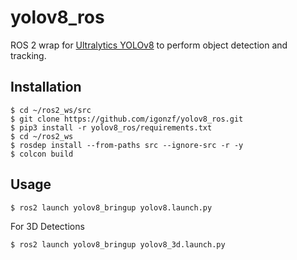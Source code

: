 # yolov8_ros

ROS 2 wrap for [Ultralytics YOLOv8](https://github.com/ultralytics/ultralytics) to perform object detection and tracking.


## Installation
```shell
$ cd ~/ros2_ws/src
$ git clone https://github.com/igonzf/yolov8_ros.git
$ pip3 install -r yolov8_ros/requirements.txt
$ cd ~/ros2_ws
$ rosdep install --from-paths src --ignore-src -r -y
$ colcon build
```

## Usage
```shell
$ ros2 launch yolov8_bringup yolov8.launch.py
```
For 3D Detections
```shell
$ ros2 launch yolov8_bringup yolov8_3d.launch.py
```
